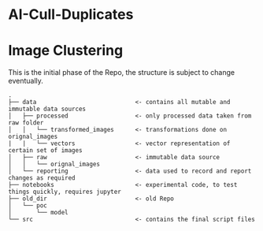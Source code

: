# AI-Cull-Duplicates
# Image Clustering

This is the initial phase of the Repo, the structure is subject to change eventually.

```
.
├── data                            <- contains all mutable and immutable data sources
│   ├── processed                   <- only processed data taken from raw folder
│   │   └── transformed_images      <- transformations done on orignal_images
|   |   └── vectors                 <- vector representation of certain set of images
│   ├── raw                         <- immutable data source
│   │   └── orignal_images
│   └── reporting                   <- data used to record and report changes as required
├── notebooks                       <- experimental code, to test things quickly, requires jupyter
├── old_dir                         <- old Repo
│   └── poc
│       └── model
└── src                             <- contains the final script files

```
